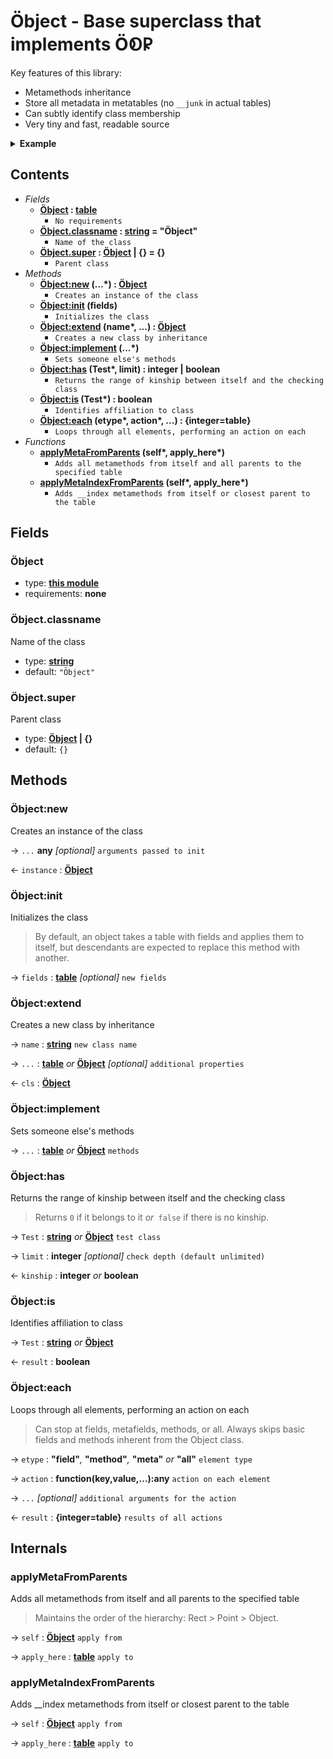 # Öbject - Base superclass that implements Ö𑫁𐊯

Key features of this library:

- Metamethods inheritance
- Store all metadata in metatables (no `__junk` in actual tables)
- Can subtly identify class membership
- Very tiny and fast, readable source

<details><summary><b>Example</b></summary>

```lua
local Object = require 'object'

local Point = Object:extend 'Point'

Point.scale = 2 -- Class field!

function Point:init(x, y)
  self.x = x or 0
  self.y = y or 0
end

function Point:resize()
  self.x = self.x * self.scale
  self.y = self.y * self.scale
end

function Point.__call()
  return 'called'
end

local Rectangle = Point:extend 'Rectangle'

function Rectangle:resize()
  Rectangle.super.resize(self) -- Extend Point's `resize()`.
  self.w = self.w * self.scale
  self.h = self.h * self.scale
end

function Rectangle:init(x, y, w, h)
  Rectangle.super.init(self, x, y) -- Initialize Point first!
  self.w = w or 0
  self.h = h or 0
end

function Rectangle:__index(key)
  if key == 'width' then return self.w end
  if key == 'height' then return self.h end
end

function Rectangle:__newindex(key, value)
  if key == 'width' then self.w = value
    elseif key == 'height' then self.h = value
  end
end

local rect = Rectangle:new(2, 4, 6, 8)

assert(rect.w == 6)
assert(rect:is(Rectangle))
assert(rect:is('Rectangle'))
assert(not rect:is(Point))
assert(rect:has('Point') == 1)
assert(Rectangle:has(Object) == 2)
assert(rect() == 'called')

rect.width = 666
assert(rect.w == 666)
assert(rect.height == 8)

for _, t in ipairs({'field', 'method', 'meta'}) do
  rect:each(t, function(k, v) print(t, k, v) end)
end
```

</details>

## Contents

- _Fields_
  - **[Öbject][] : [table][]**
    - `No requirements`
  - **[Öbject.classname][] : [string][] = "Öbject"**
    - `Name of the class`
  - **[Öbject.super][] : [Öbject][] | {} = {}**
    - `Parent class`
- _Methods_
  - **[Öbject:new][] (...\*) : [Öbject][]**
    - `Creates an instance of the class`
  - **[Öbject:init][] (fields)**
    - `Initializes the class`
  - **[Öbject:extend][] (name\*, ...) : [Öbject][]**
    - `Creates a new class by inheritance`
  - **[Öbject:implement][] (...\*)**
    - `Sets someone else's methods`
  - **[Öbject:has][] (Test\*, limit) : integer | boolean**
    - `Returns the range of kinship between itself and the checking class`
  - **[Öbject:is][] (Test\*) : boolean**
    - `Identifies affiliation to class`
  - **[Öbject:each][] (etype\*, action\*, ...) : {integer=table}**
    - `Loops through all elements, performing an action on each`
- _Functions_
  - **[applyMetaFromParents][] (self\*, apply_here\*)**
    - `Adds all metamethods from itself and all parents to the specified table`
  - **[applyMetaIndexFromParents][] (self\*, apply_here\*)**
    - `Adds __index metamethods from itself or closest parent to the table`

## Fields

### Öbject

- type: **[this module][]**
- requirements: **none**

### Öbject.classname

Name of the class

- type: **[string][]**
- default: `"Öbject"`

### Öbject.super

Parent class

- type: **[Öbject][] | {}**
- default: `{}`

## Methods

### Öbject:new

Creates an instance of the class

&rarr; `...` **any** *[optional]* `arguments passed to init`

&larr; `instance` : **[Öbject][]**

### Öbject:init

Initializes the class

> By default, an object takes a table with fields and applies them to itself,
> but descendants are expected to replace this method with another.

&rarr; `fields` : **[table][]** *[optional]* `new fields`

### Öbject:extend

Creates a new class by inheritance

&rarr; `name` : **[string][]** `new class name`

&rarr; `...` : **[table][]** _or_ **[Öbject][]** *[optional]* `additional properties`

&larr; `cls` : **[Öbject][]**

### Öbject:implement

Sets someone else's methods

&rarr; `...` : **[table][]** _or_ **[Öbject][]** `methods`

### Öbject:has

Returns the range of kinship between itself and the checking class

> Returns `0` if it belongs to it _or_` false` if there is no kinship.

&rarr; `Test` : **[string][]** _or_ **[Öbject][]** `test class`

&rarr; `limit` : **integer** *[optional]* `check depth (default unlimited)`

&larr; `kinship` : **integer** _or_ **boolean**

### Öbject:is

Identifies affiliation to class

&rarr; `Test` : **[string][]** _or_ **[Öbject][]**

&larr; `result` : **boolean**

### Öbject:each

Loops through all elements, performing an action on each

> Can stop at fields, metafields, methods, or all.
> Always skips basic fields and methods inherent from the Object class.

&rarr; `etype` : **"field"**_,_ **"method"**_,_ **"meta"** _or_ **"all"** `element type`

&rarr; `action` : **function(key,value,...):any** `action on each element`

&rarr; `...` *[optional]* `additional arguments for the action`

&larr; `result` : **{integer=table}** `results of all actions`

## Internals

### applyMetaFromParents

Adds all metamethods from itself and all parents to the specified table

> Maintains the order of the hierarchy: Rect > Point > Object.

&rarr; `self` : **[Öbject][]** `apply from`

&rarr; `apply_here` : **[table][]** `apply to`

### applyMetaIndexFromParents

Adds __index metamethods from itself or closest parent to the table

&rarr; `self` : **[Öbject][]** `apply from`

&rarr; `apply_here` : **[table][]** `apply to`

[string]: https://www.lua.org/manual/5.1/manual.html#5.4
[table]: https://www.lua.org/manual/5.1/manual.html#5.5

[this module]: #contents

[Öbject]: #öbject
[Öbject.classname]: #öbjectclassname
[Öbject.super]: #öbjectsuper

[Öbject:new]: #öbjectnew
[Öbject:init]: #öbjectinit
[Öbject:extend]: #öbjectextend
[Öbject:implement]: #öbjectimplement
[Öbject:has]: #öbjecthas
[Öbject:is]: #öbjectis
[Öbject:each]: #öbjecteach

[applyMetaFromParents]: #applymetafromparents
[applyMetaIndexFromParents]: #applymetaindexfromparents
